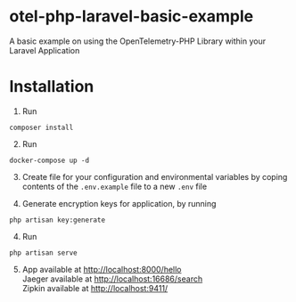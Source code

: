 # otel-php-laravel-basic-example
A basic example on using the OpenTelemetry-PHP Library within your Laravel Application

# Installation


1. Run
```
composer install
```

2. Run
```
docker-compose up -d
```

3. Create file for your configuration and environmental variables by
 coping contents of  the `.env.example` file to a new  `.env` file 

3. Generate encryption keys for application, by  running
```
php artisan key:generate
```

4. Run
```
php artisan serve
```
5. App available at [http://localhost:8000/hello](http://localhost:8000/hello)  
    Jaeger available at [http://localhost:16686/search](http://localhost:16686/search)   
    Zipkin available at [http://localhost:9411/](http://localhost:9411/)

